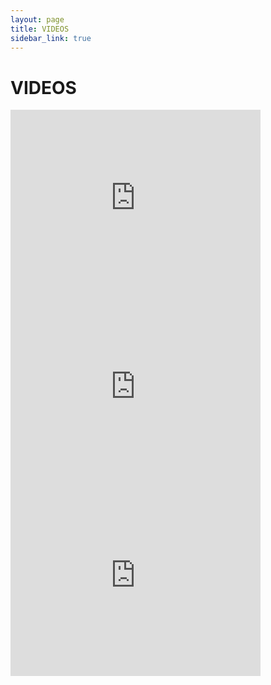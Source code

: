 ```yaml
---
layout: page
title: VIDEOS
sidebar_link: true
---
```


<h1 class="page-title">VIDEOS</h1>

<div class="media-wrap">
<div class="media">
  <div class="media__video">
    <iframe src="https://player.vimeo.com/video/75361102?wmode=transparent" type="text/html" width="400" height="302" frameborder="0" allowfullscreen></iframe>
  </div>
</div>
</div>

<div class="media">
  <div class="media__video">
    <iframe src="https://player.vimeo.com/video/75361102?wmode=transparent" type="text/html" width="400" height="302" frameborder="0" allowfullscreen></iframe>
  </div>
</div>

<div class="media">
  <div class="media__video">
    <iframe src="https://player.vimeo.com/video/75361102?wmode=transparent" type="text/html" width="400" height="302" frameborder="0" allowfullscreen></iframe>
  </div>
</div>

<!--
<section class="gallery">
	<div class="embed-responsive embed-responsive-16by9 gallery-video">
		<iframe class="embed-responsive-item" src="https://player.vimeo.com/video/193272107?color=ffffff&title=0&byline=0&portrait=0" frameborder="0" webkitallowfullscreen mozallowfullscreen allowfullscreen></iframe>
	</div>
</section>
-->